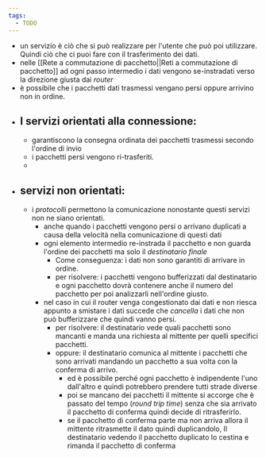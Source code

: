 ```yaml
---
tags:
  - TODO
---
```


- un servizio è ciò che si può realizzare per l'utente che può poi utilizzare. Quindi ciò che ci puoi fare con il trasferimento dei dati.
- nelle [[Rete a commutazione di pacchetto||Reti a commutazione di pacchetto]] ad ogni passo intermedio i dati vengono se-instradati verso la direzione giusta dai _router_ 
- è possibile che i pacchetti dati trasmessi vengano persi oppure arrivino non in ordine.
- ## I servizi orientati alla connessione:
	- garantiscono la consegna ordinata dei pacchetti trasmessi secondo l'ordine di invio
	- i pacchetti persi vengono ri-trasferiti.
	- 
- ## servizi non orientati:
	- i _protocolli_ permettono la comunicazione nonostante questi servizi non ne siano orientati.
		- anche quando i pacchetti vengono persi o arrivano duplicati a causa della velocità nella comunicazione di questi dati
		- ogni elemento intermedio re-instrada il pacchetto e non guarda l'ordine dei pacchetti ma solo il _destinatario finale_ 
			- Come conseguenza: i dati non sono garantiti di arrivare in ordine.
			- per risolvere: i pacchetti vengono bufferizzati dal destinatario e ogni pacchetto dovrà contenere anche il numero del pacchetto per poi analizzarli nell'ordine giusto. 
		- nel caso in cui il router venga congestionato dai dati e non riesca appunto a smistare i dati succede che _cancella_ i dati che non può bufferizzare che quindi vanno persi.
			- per risolvere: il destinatario vede quali pacchetti sono mancanti e manda una richiesta al mittente per quelli specifici pacchetti.
			- oppure: il destinatario comunica al mittente i pacchetti che sono arrivati mandando un pacchetto a sua volta con la conferma di arrivo.
				- ed è possibile perché ogni pacchetto è indipendente l'uno dall'altro e quindi potrebbero prendere tutti strade diverse
				- poi se mancano dei pacchetti il mittente si accorge che è passato del tempo (_round trip time_) senza che sia arrivato il pacchetto di conferma quindi decide di ritrasferirlo. 
				- se il pacchetto di conferma parte ma non arriva allora il mittente ritrasmette il dato quindi duplicandolo, Il destinatario vedendo il pacchetto duplicato lo cestina e rimanda il pacchetto di conferma 